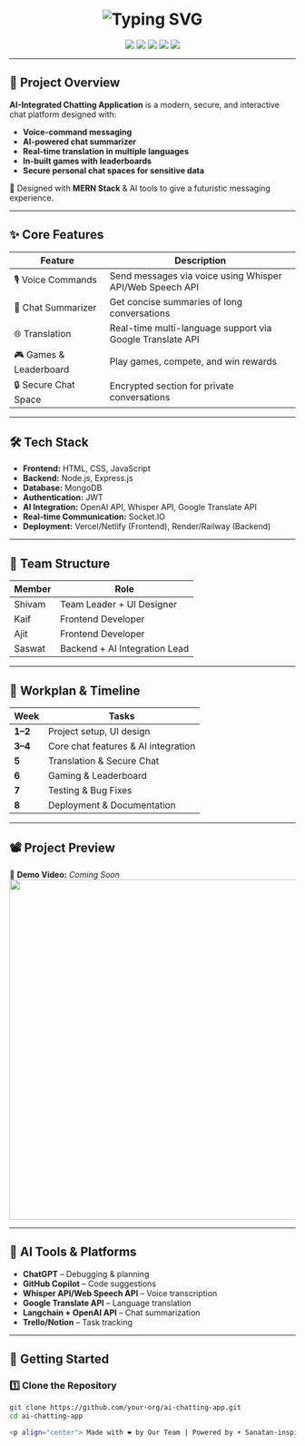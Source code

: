 <!-- Title with animated typing -->
<h1 align="center">
  <img src="https://readme-typing-svg.herokuapp.com?font=Orbitron&size=35&color=F75C7E&center=true&vCenter=true&width=900&lines=AI-Integrated+Chatting+Application;Voice+Commands+|+Chat+Summarizer+|+Translation+|+Gaming+Fun" alt="Typing SVG" />
</h1>

<!-- Project badges -->
<p align="center">
  <img src="https://img.shields.io/badge/Backend-Express.js-green?style=for-the-badge" />
  <img src="https://img.shields.io/badge/Database-MongoDB-brightgreen?style=for-the-badge" />
  <img src="https://img.shields.io/badge/Auth-JWT-blue?style=for-the-badge" />
  <img src="https://img.shields.io/badge/AI-OpenAI_API-orange?style=for-the-badge" />
  <img src="https://img.shields.io/badge/Frontend-HTML/CSS/JS-yellow?style=for-the-badge" />
</p>

---

## 🎯 **Project Overview**
**AI-Integrated Chatting Application** is a modern, secure, and interactive chat platform designed with:
- **Voice-command messaging**
- **AI-powered chat summarizer**
- **Real-time translation in multiple languages**
- **In-built games with leaderboards**
- **Secure personal chat spaces for sensitive data**

🚀 Designed with **MERN Stack** & AI tools to give a futuristic messaging experience.

---

## ✨ **Core Features**
| Feature | Description |
|---------|-------------|
| 🎙 Voice Commands | Send messages via voice using Whisper API/Web Speech API |
| 🧠 Chat Summarizer | Get concise summaries of long conversations |
| 🌐 Translation | Real-time multi-language support via Google Translate API |
| 🎮 Games & Leaderboard | Play games, compete, and win rewards |
| 🔒 Secure Chat Space | Encrypted section for private conversations |

---

## 🛠 **Tech Stack**
- **Frontend:** HTML, CSS, JavaScript
- **Backend:** Node.js, Express.js
- **Database:** MongoDB
- **Authentication:** JWT
- **AI Integration:** OpenAI API, Whisper API, Google Translate API
- **Real-time Communication:** Socket.IO
- **Deployment:** Vercel/Netlify (Frontend), Render/Railway (Backend)

---

## 👥 **Team Structure**
| Member | Role |
|--------|------|
| Shivam | Team Leader + UI Designer |
| Kaif | Frontend Developer |
| Ajit | Frontend Developer |
| Saswat | Backend + AI Integration Lead |

---

## 📅 **Workplan & Timeline**
| Week | Tasks |
|------|-------|
| **1–2** | Project setup, UI design |
| **3–4** | Core chat features & AI integration |
| **5** | Translation & Secure Chat |
| **6** | Gaming & Leaderboard |
| **7** | Testing & Bug Fixes |
| **8** | Deployment & Documentation |

---

## 📽 **Project Preview**
🎥 **Demo Video:** *Coming Soon*  
<a href="#"><img src="https://media.giphy.com/media/f9k1tV7HyORcngKF8v/giphy.gif" width="600" /></a>  

---

## 🧠 **AI Tools & Platforms**
- **ChatGPT** – Debugging & planning
- **GitHub Copilot** – Code suggestions
- **Whisper API/Web Speech API** – Voice transcription
- **Google Translate API** – Language translation
- **Langchain + OpenAI API** – Chat summarization
- **Trello/Notion** – Task tracking

---

## 🚀 **Getting Started**

### 1️⃣ Clone the Repository
```bash
git clone https://github.com/your-org/ai-chatting-app.git
cd ai-chatting-app

<p align="center"> Made with ❤️ by Our Team | Powered by ☀️ Sanatan-inspired Values </p> ```

